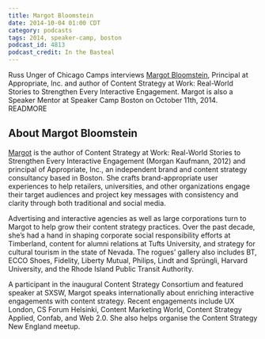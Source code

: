 ```yaml
---
title: Margot Bloomstein
date: 2014-10-04 01:00 CDT
category: podcasts
tags: 2014, speaker-camp, boston
podcast_id: 4813
podcast_credit: In the Basteal
---
```


Russ Unger of Chicago Camps interviews <a href="https://twitter.com/mbloomstein" rel="nofollow">Margot Bloomstein</a>, Principal at Appropriate, Inc. and author of Content Strategy at Work: Real-World Stories to Strengthen Every Interactive Engagement. Margot is also a Speaker Mentor at Speaker Camp Boston on October 11th, 2014. READMORE

## About Margot Bloomstein

<a href="http://appropriateinc.com/" rel="nofollow">Margot</a> is the author of Content Strategy at Work: Real-World Stories to Strengthen Every Interactive Engagement (Morgan Kaufmann, 2012) and principal of Appropriate, Inc., an independent brand and content strategy consultancy based in Boston. She crafts brand-appropriate user experiences to help retailers, universities, and other organizations engage their target audiences and project key messages with consistency and clarity through both traditional and social media.

Advertising and interactive agencies as well as large corporations turn to Margot to help grow their content strategy practices. Over the past decade, she&#8217;s had a hand in shaping corporate social responsibility efforts at Timberland, content for alumni relations at Tufts University, and strategy for cultural tourism in the state of Nevada. The rogues&#8217; gallery also includes BT, ECCO Shoes, Fidelity, Liberty Mutual, Philips, Lindt and Spr&uuml;ngli, Harvard University, and the Rhode Island Public Transit Authority.

A participant in the inaugural Content Strategy Consortium and featured speaker at SXSW, Margot speaks internationally about enriching interactive engagements with content strategy. Recent engagements include UX London, CS Forum Helsinki, Content Marketing World, Content Strategy Applied, Confab, and Web 2.0. She also helps organise the Content Strategy New England meetup.
